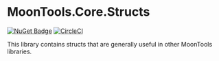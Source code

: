 # MoonTools.Core.Structs

[![NuGet Badge](https://buildstats.info/nuget/MoonTools.Core.Structs)](https://www.nuget.org/packages/MoonTools.Core.Structs/)
[![CircleCI](https://circleci.com/gh/MoonsideGames/MoonTools.Core.Structs.svg?style=svg)](https://circleci.com/gh/MoonsideGames/MoonTools.Core.Structs)

This library contains structs that are generally useful in other MoonTools libraries.